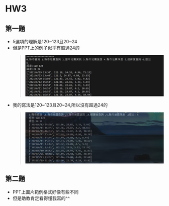 # HW3
## 第一題
* 5選項的理解是120~123且20~24
* 但是PPT上的例子似乎有超過24的
  >![alt text](image-2.png)
* 我的寫法是120~123且20~24,所以沒有超過24的
  >![alt text](image-1.png)
## 第二題
* PPT上圖片範例格式好像有些不同
* 但是助教肯定看得懂我寫的^^
